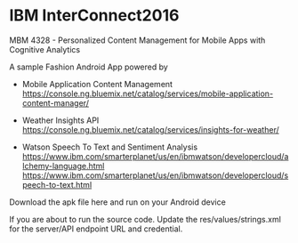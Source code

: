 # IBM InterConnect2016 
  MBM 4328 - Personalized Content Management for Mobile Apps with Cognitive Analytics

A sample Fashion Android App powered by 

- Mobile Application Content Management 
https://console.ng.bluemix.net/catalog/services/mobile-application-content-manager/

- Weather Insights API 
https://console.ng.bluemix.net/catalog/services/insights-for-weather/

- Watson Speech To Text and Sentiment Analysis 
https://www.ibm.com/smarterplanet/us/en/ibmwatson/developercloud/alchemy-language.html
https://www.ibm.com/smarterplanet/us/en/ibmwatson/developercloud/speech-to-text.html

Download the apk file here and run on your Android device 

If you are about to run the source code. Update the res/values/strings.xml for the server/API endpoint URL and credential. 
